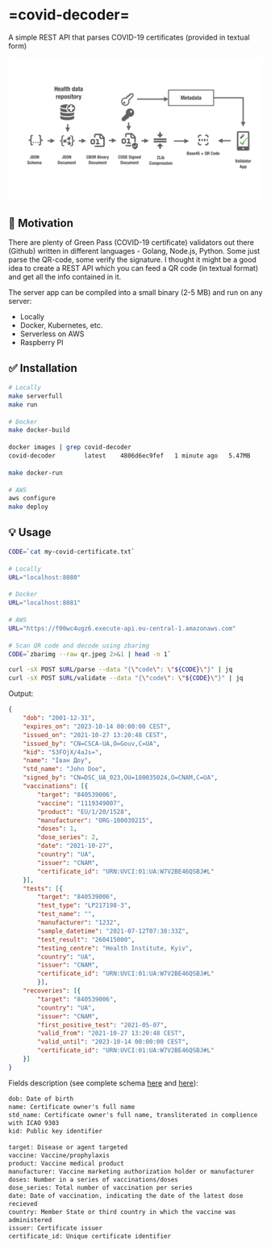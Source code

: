 # =covid-decoder=
A simple REST API that parses COVID-19 certificates (provided in textual form)

![overview](overview.png)

## :rocket: Motivation
There are plenty of Green Pass (COVID-19 certificate) validators out there (Github) written in different languages - Golang, Node.js, Python. Some just parse the QR-code, some verify the signature. I thought it might be a good idea to create a REST API which you can feed a QR code (in textual format) and get all the info contained in it. 

The server app can be compiled into a small binary (2-5 MB) and run on any server:
* Locally 
* Docker, Kubernetes, etc.
* Serverless on AWS
* Raspberry PI

## :white_check_mark: Installation
```zsh
# Locally
make serverfull 
make run

# Docker
make docker-build

docker images | grep covid-decoder
covid-decoder        latest    4806d6ec9fef   1 minute ago   5.47MB

make docker-run

# AWS
aws configure
make deploy
```

## :bulb: Usage
```zsh
CODE=`cat my-covid-certificate.txt`

# Locally
URL="localhost:8080"

# Docker
URL="localhost:8081"

# AWS 
URL="https://f00wc4ugz6.execute-api.eu-central-1.amazonaws.com"

# Scan QR code and decode using zbarimg
CODE=`zbarimg --raw qr.jpeg 2>&1 | head -n 1`
```

```zsh
curl -sX POST $URL/parse --data "{\"code\": \"${CODE}\"}" | jq
curl -sX POST $URL/validate --data "{\"code\": \"${CODE}\"}" | jq
```

Output:
```json
{
    "dob": "2001-12-31",
    "expires_on": "2023-10-14 00:00:00 CEST",
    "issued_on": "2021-10-27 13:20:48 CEST",
    "issued_by": "CN=CSCA-UA,O=Gouv,C=UA",
    "kid": "53FOjX/4aJs=",
    "name": "Iван Доу",
    "std_name": "John Doe",
    "signed_by": "CN=DSC_UA_023,OU=180035024,O=CNAM,C=UA",
    "vaccinations": [{
        "target": "840539006",
        "vaccine": "1119349007",
        "product": "EU/1/20/1528",
        "manufacturer": "ORG-100030215",
        "doses": 1,
        "dose_series": 2,
        "date": "2021-10-27",
        "country": "UA",
        "issuer": "CNAM",
        "certificate_id": "URN:UVCI:01:UA:W7V2BE46QSBJ#L"
    }],
    "tests": [{
        "target": "840539006",
        "test_type": "LP217198-3",
        "test_name": "",
        "manufacturer": "1232",
        "sample_datetime": "2021-07-12T07:38:33Z",
        "test_result": "260415000",
        "testing_centre": "Health Institute, Kyiv",
        "country": "UA",
        "issuer": "CNAM",
        "certificate_id": "URN:UVCI:01:UA:W7V2BE46QSBJ#L"
        }],
    "recoveries": [{
        "target": "840539006",
        "country": "UA",
        "issuer": "CNAM",
        "first_positive_test": "2021-05-07",
        "valid_from": "2021-10-27 13:20:48 CEST",
        "valid_until": "2023-10-14 00:00:00 CEST",
        "certificate_id": "URN:UVCI:01:UA:W7V2BE46QSBJ#L"
    }]
}
```

Fields description (see complete schema [here](https://github.com/ehn-dcc-development/ehn-dcc-schema/blob/release/1.3.0/DCC.Types.schema.json) and [here](https://github.com/ehn-dcc-development/ehn-dcc-schema/blob/release/1.3.0/DCC.Core.Types.schema.json)):
```
dob: Date of birth
name: Certificate owner's full name
std_name: Certificate owner's full name, transliterated in complience with ICAO 9303
kid: Public key identifier

target: Disease or agent targeted
vaccine: Vaccine/prophylaxis
product: Vaccine medical product
manufacturer: Vaccine marketing authorization holder or manufacturer
doses: Number in a series of vaccinations/doses
dose_series: Total number of vaccination per series
date: Date of vaccination, indicating the date of the latest dose recieved
country: Member State or third country in which the vaccine was administered
issuer: Certificate issuer
certificate_id: Unique certificate identifier
```
